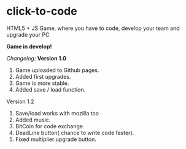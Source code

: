 # click-to-code
HTML5 + JS Game, where you have to code, develop your team and upgrade your PC

**Game in develop!**

*Changelog:*
**Version 1.0**

1. Game uploaded to Github pages.
2. Added first upgrades.
3. Game is more stable.
4. Added save / load function.

Version 1.2

1. Save/load works with mozilla too
2. Added music.
3. BitCoin for code exchange.
4. DeadLine button( chance to write code faster).
5. Fixed multiplier upgrade button.

